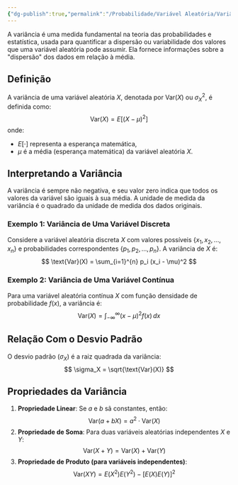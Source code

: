 ```yaml
---
{"dg-publish":true,"permalink":"/Probabilidade/Variável Aleatória/Variância de uma Variável Aleatória/","created":"2025-05-20T13:30:13.857-03:00"}
---
```



A variância é uma medida fundamental na teoria das probabilidades e estatística, usada para quantificar a dispersão ou variabilidade dos valores que uma variável aleatória pode assumir. Ela fornece informações sobre a "dispersão" dos dados em relação à média.

## Definição

A variância de uma variável aleatória $X$, denotada por $\text{Var}(X)$ ou $\sigma^2_X$, é definida como:
$$
\text{Var}(X) = E[(X - \mu)^2]
$$
onde:

- $E[\cdot]$ representa a esperança matemática,
- $\mu$ é a média (esperança matemática) da variável aleatória $X$.

## Interpretando a Variância

A variância é sempre não negativa, e seu valor zero indica que todos os valores da variável são iguais à sua média. A unidade de medida da variância é o quadrado da unidade de medida dos dados originais.

### Exemplo 1: Variância de Uma Variável Discreta

Considere a variável aleatória discreta $X$ com valores possíveis $\{x_1, x_2, \ldots, x_n\}$ e probabilidades correspondentes $\{p_1, p_2, \ldots, p_n\}$. A variância de $X$ é:
$$
\text{Var}(X) = \sum_{i=1}^{n} p_i (x_i - \mu)^2
$$
### Exemplo 2: Variância de Uma Variável Contínua

Para uma variável aleatória contínua $X$ com função densidade de probabilidade $f(x)$, a variância é:
$$
\text{Var}(X) = \int_{-\infty}^{\infty} (x - \mu)^2 f(x) \, dx
$$
## Relação Com o Desvio Padrão

O desvio padrão ($\sigma_X$) é a raiz quadrada da variância:
$$
\sigma_X = \sqrt{\text{Var}(X)}
$$
## Propriedades da Variância

1. **Propriedade Linear**: Se $a$ e $b$ sã constantes, então:
$$
   \text{Var}(a + bX) = a^2 \cdot \text{Var}(X)
$$
2. **Propriedade de Soma**: Para duas variáveis aleatórias independentes $X$ e $Y$:
$$
   \text{Var}(X + Y) = \text{Var}(X) + \text{Var}(Y)
$$
3. **Propriedade de Produto (para variáveis independentes)**:
$$
   \text{Var}(XY) = E(X^2)E(Y^2) - [E(X)E(Y)]^2
$$
